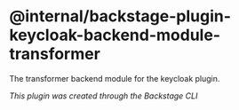 # @internal/backstage-plugin-keycloak-backend-module-transformer

The transformer backend module for the keycloak plugin.

_This plugin was created through the Backstage CLI_
